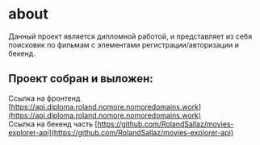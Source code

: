 # about
Данный проект является дипломной работой, и представляет из себя поисковик по фильмам с элементами регистрации/авторизации и бекенд.

## Проект собран и выложен:
Ссылка на фронтенд [https://api.diploma.roland.nomore.nomoredomains.work](https://api.diploma.roland.nomore.nomoredomains.work)<br />
Ссылка на бекенд часть [https://github.com/RolandSallaz/movies-explorer-api](https://github.com/RolandSallaz/movies-explorer-api)
